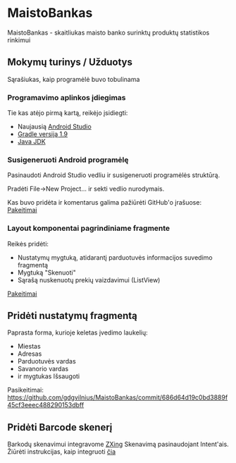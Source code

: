 MaistoBankas
============

MaistoBankas - skaitliukas maisto banko surinktų produktų statistikos rinkimui

## Mokymų turinys / Užduotys

Sąrašiukas, kaip programėlė buvo tobulinama
### Programavimo aplinkos įdiegimas

Tie kas atėjo pirmą kartą, reikėjo įsidiegti:

* Naujausią [Android Studio](http://developer.android.com/sdk/installing/studio.html)
* [Gradle versiją 1.9](http://services.gradle.org/distributions/gradle-1.9-all.zip)
* [Java JDK](http://www.oracle.com/technetwork/java/javase/downloads/jdk7-downloads-1880260.html)

### Susigeneruoti Android programėlę

 Pasinaudoti Android Studio vedliu ir susigeneruoti programėlės struktūrą.

 Pradėti File->New Project... ir sekti vedlio nurodymais.

Kas buvo pridėta ir komentarus galima pažiūrėti GitHub'o įrašuose:
[Pakeitimai](https://github.com/gdgvilnius/MaistoBankas/commit/fe1fe22e80ac50ddc991299c85b8f1f7313570f8)

### Layout komponentai pagrindiniame fragmente

Reikės pridėti:

- Nustatymų mygtuką, atidarantį parduotuvės informacijos suvedimo fragmentą
- Mygtuką "Skenuoti"
- Sąrašą nuskenuotų prekių vaizdavimui (ListView)

[Pakeitimai](https://github.com/gdgvilnius/MaistoBankas/commit/baa82d612e2f96e5e734829597f28922f93c2b88)

## Pridėti nustatymų fragmentą

Paprasta forma, kurioje keletas įvedimo laukelių:

* Miestas
* Adresas
* Parduotuvės vardas
* Savanorio vardas
* ir mygtukas Išsaugoti

Pasikeitimai:
https://github.com/gdgvilnius/MaistoBankas/commit/686d64d19c0bd3889f45cf3eeec488290153dbff

## Pridėti Barcode skenerį

Barkodų skenavimui integravome [ZXing](https://github.com/zxing/zxing)
Skenavimą pasinaudojant Intent'ais.
Žiūrėti instrukcijas, kaip integruoti [čia](https://github.com/zxing/zxing/wiki/Scanning-Via-Intent)